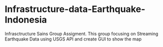 # Infrastructure-data-Earthquake-Indonesia
Infrasctructure Sains Group Assigment. This group focusing on Streaming Earthquake Data using USGS API and create GUI to show the map 
